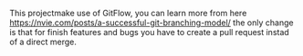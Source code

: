This projectmake use of GitFlow, you can learn more from here https://nvie.com/posts/a-successful-git-branching-model/ the only change is that
for finish features and bugs you have to create a pull request instad of a direct merge.
